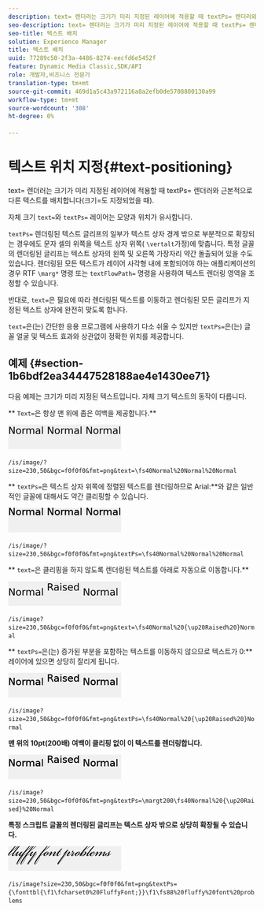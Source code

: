 ```yaml
---
description: text= 렌더러는 크기가 미리 지정된 레이어에 적용할 때 textPs= 렌더러와 근본적으로 다른 텍스트를 배치합니다(크기=도 지정되었을 때).
seo-description: text= 렌더러는 크기가 미리 지정된 레이어에 적용할 때 textPs= 렌더러와 근본적으로 다른 텍스트를 배치합니다(크기=도 지정되었을 때).
seo-title: 텍스트 배치
solution: Experience Manager
title: 텍스트 배치
uuid: 77289c50-2f3a-4486-8274-eecfd6e5452f
feature: Dynamic Media Classic,SDK/API
role: 개발자,비즈니스 전문가
translation-type: tm+mt
source-git-commit: 469d1a5c43a972116a8a2efb0de5708800130a99
workflow-type: tm+mt
source-wordcount: '308'
ht-degree: 0%

---
```



# 텍스트 위치 지정{#text-positioning}

text= 렌더러는 크기가 미리 지정된 레이어에 적용할 때 textPs= 렌더러와 근본적으로 다른 텍스트를 배치합니다(크기=도 지정되었을 때).

자체 크기 `text=`와 `textPs=` 레이어는 모양과 위치가 유사합니다.

`textPs=` 렌더링된 텍스트 글리프의 일부가 텍스트 상자 경계 밖으로 부분적으로 확장되는 경우에도 문자 셀의 위쪽을 텍스트 상자 위쪽( `\vertalt`가정)에 맞춥니다. 특정 글꼴의 렌더링된 글리프는 텍스트 상자의 왼쪽 및 오른쪽 가장자리 약간 돌출되어 있을 수도 있습니다. 렌더링된 모든 텍스트가 레이어 사각형 내에 포함되어야 하는 애플리케이션의 경우 RTF `\marg*` 명령 또는 `textFlowPath=` 명령을 사용하여 텍스트 렌더링 영역을 조정할 수 있습니다.

반대로, `text=`은 필요에 따라 렌더링된 텍스트를 이동하고 렌더링된 모든 글리프가 지정된 텍스트 상자에 완전히 맞도록 합니다.

`text=`은(는) 간단한 응용 프로그램에 사용하기 다소 쉬울 수 있지만 `textPs=`은(는) 글꼴 얼굴 및 텍스트 효과와 상관없이 정확한 위치를 제공합니다.

## 예제 {#section-1b6bdf2ea34447528188ae4e1430ee71}

다음 예제는 크기가 미리 지정된 텍스트입니다. 자체 크기 텍스트의 동작이 다릅니다.

** `Text=`은 항상 맨 위에 좁은 여백을 제공합니다.**

![](assets/tp01.png)

`/is/image/?size=230,50&bgc=f0f0f0&fmt=png&text=\fs40Normal%20Normal%20Normal`

** `textPs=`은 텍스트 상자 위쪽에 정렬된 텍스트를 렌더링하므로 Arial:**와 같은 일반적인 글꼴에 대해서도 약간 클리핑할 수 있습니다.

![](assets/tp02.png)

`/is/image/?size=230,50&bgc=f0f0f0&fmt=png&textPs=\fs40Normal%20Normal%20Normal`

** `text=`은 클리핑을 하지 않도록 렌더링된 텍스트를 아래로 자동으로 이동합니다.**

![](assets/tp03.png)

`/is/image?size=230,50&bgc=f0f0f0&fmt=png&text=\fs40Normal%20{\up20Raised%20}Normal`

** `textPs=`은(는) 증가된 부분을 포함하는 텍스트를 이동하지 않으므로 텍스트가 0:** 레이어에 있으면 상당히 잘리게 됩니다.

![](assets/tp04.png)

`/is/image?size=230,50&bgc=f0f0f0&fmt=png&textPs=\fs40Normal%20{\up20Raised%20}Normal`

**맨 위의 10pt(200배) 여백이 클리핑 없이 이 텍스트를 렌더링합니다.**

![](assets/tp05.png)

`/is/image?size=230,50&bgc=f0f0f0&fmt=png&textPs=\margt200\fs40Normal%20{\up20Raised}%20Normal`

**특정 스크립트 글꼴의 렌더링된 글리프는 텍스트 상자 밖으로 상당히 확장될 수 있습니다.**

![](assets/tp06.png)

`/is/image?size=230,50&bgc=f0f0f0&fmt=png&textPs={\fonttbl{\f1\fcharset0%20FluffyFont;}}\f1\fs88%20fluffy%20font%20problems`
